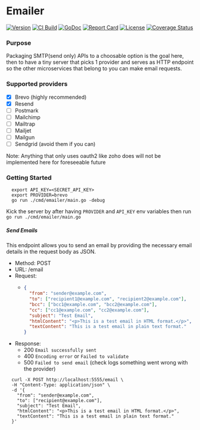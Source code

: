 # Emailer

[![Version](https://img.shields.io/github/tag/mrwormhole/emailer.svg)](https://github.com/mrwormhole/emailer/tags)
[![CI Build](https://github.com/mrwormhole/emailer/actions/workflows/test.yaml/badge.svg)](https://github.com/mrwormhole/emailer/actions/workflows/test.yaml)
[![GoDoc](https://godoc.org/github.com/mrwormhole/emailer?status.svg)](https://godoc.org/github.com/mrwormhole/emailer)
[![Report Card](https://goreportcard.com/badge/github.com/mrwormhole/emailer)](https://goreportcard.com/report/github.com/mrwormhole/emailer)
[![License](https://img.shields.io/github/license/mrwormhole/emailer)](https://github.com/mrwormhole/emailer/blob/main/LICENSE)
[![Coverage Status](https://coveralls.io/repos/github/mrwormhole/emailer/badge.svg?branch=main)](https://coveralls.io/github/mrwormhole/emailer?branch=main)

### Purpose

Packaging SMTP(send only) APIs to a choosable option is the goal here, then to have a tiny server that picks 1 provider and serves
as HTTP endpoint so the other microservices that belong to you can make email requests.

### Supported providers

- [X] Brevo (highly recommended)
- [X] Resend
- [ ] Postmark
- [ ] Mailchimp
- [ ] Mailtrap
- [ ] Mailjet
- [ ] Mailgun
- [ ] Sendgrid (avoid them if you can)

Note: Anything that only uses oauth2 like zoho does will not be implemented here for foreseeable future

### Getting Started

```shell
  export API_KEY=<SECRET_API_KEY>
  export PROVIDER=brevo
  go run ./cmd/emailer/main.go -debug
```

Kick the server by after having `PROVIDER` and `API_KEY` env variables then run `go run ./cmd/emailer/main.go`

##### Send Emails

This endpoint allows you to send an email by providing the necessary email details in the request body as JSON.

- Method: POST
- URL: /email
- Request: 
  - ```json
    {
      "from": "sender@example.com",
      "to": ["recipient1@example.com", "recipient2@example.com"],
      "bcc": ["bcc1@example.com", "bcc2@example.com"],
      "cc": ["cc1@example.com", "cc2@example.com"],
      "subject": "Test Email",
      "htmlContent": "<p>This is a test email in HTML format.</p>",
      "textContent": "This is a test email in plain text format."
    }
    ```
- Response:
  - 200 `Email successfully sent`
  - 400 `Encoding error` or `Failed to validate`
  - 500 `Failed to send email` (check logs something went wrong with the provider)

```shell
  curl -X POST http://localhost:5555/email \
  -H "Content-Type: application/json" \
  -d '{
    "from": "sender@example.com",
    "to": ["recipient@example.com"],
    "subject": "Test Email",
    "htmlContent": "<p>This is a test email in HTML format.</p>",
    "textContent": "This is a test email in plain text format."
  }'
```
